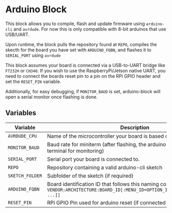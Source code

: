 # Arduino Block 
This block allows you to compile, flash and update firmware using `arduino-cli` and `avrdude`. 
For now this is only compatible with 8-bit arduinos that use USB/UART. 

Upon runtime, the block pulls the repository found at `REPO`, compiles the skecth for the board you have set with `ARDUINO_FQBN`, and flashes it to `SERIAL_PORT` using `avrdude`

This block assumes your board is connected via a USB-to-UART bridge like `FT232H` or `CH340`. If you wish to use the RaspberryPi/Jetson native UART, you need to connect the boards reset pin to a pin on the RPi GPIO header and set the `RESET_PIN` variable. 

Additionally, for easy debugging, if `MONITOR_BAUD` is set, arduino-block will open a serial monitor once flashing is done. 

## Variables 

| Variable | Description | Example | 
| ----------- | ----------- |----------- |
| `AVRDUDE_CPU` | Name of the microcontroller your board is based on | `atmega328p` |
| `MONITOR_BAUD` | Baud rate for miniterm (after flashing, the arduino service opens a serial terminal for monitoring) | `9600` |
| `SERIAL_PORT` | Serial port your board is connected to. | `/dev/ttyUSB0` |
| `REPO` | Repository containing a valid arduino-cli sketch |  | 
| `SKETCH_FOLDER` | Subfolder of the sketch (if required) | | 
| `ARDUINO_FQBN` | Board identification ID that follows this naming convention: `VENDOR:ARCHITECTURE:BOARD_ID[:MENU_ID=OPTION_ID[,MENU2_ID=OPTION_ID ...]]` | `arduino:avr:pro:cpu=8MHzatmega328` |  arduino:avr:pro:cpu=8MHzatmega328 | 
| `RESET_PIN` | RPi GPIO Pin used for arduino reset (if connected to native UART) | 18| 
